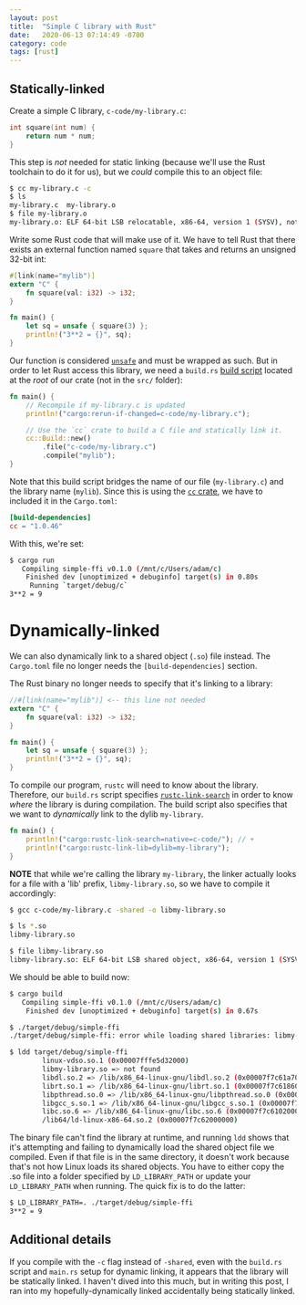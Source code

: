 ```yaml
---
layout: post
title:  "Simple C library with Rust"
date:   2020-06-13 07:14:49 -0700
category: code
tags: [rust]
---
```


## Statically-linked
Create a simple C library, `c-code/my-library.c`:

```c
int square(int num) {
    return num * num;
}
```

This step is _not_ needed for static linking (because we'll use the Rust toolchain to do it for us), but we _could_ compile this to an object file:

```bash
$ cc my-library.c -c
$ ls
my-library.c  my-library.o
$ file my-library.o
my-library.o: ELF 64-bit LSB relocatable, x86-64, version 1 (SYSV), not stripped
```

Write some Rust code that will make use of it. We have to tell Rust that there exists an external function named `square` that takes and returns an unsigned 32-bit int:

```rust
#[link(name="mylib")]
extern "C" {
    fn square(val: i32) -> i32;
}

fn main() {
    let sq = unsafe { square(3) };
    println!("3**2 = {}", sq);
}
```

Our function is considered [`unsafe`](https://doc.rust-lang.org/book/ch19-01-unsafe-rust.html) and must be wrapped as such. But in order to let Rust access this library, we need a `build.rs` [build script](https://doc.rust-lang.org/cargo/reference/build-scripts.html) located at the _root_ of our crate (not in the `src/` folder):

```rust
fn main() {
    // Recompile if my-library.c is updated
    println!("cargo:rerun-if-changed=c-code/my-library.c");

    // Use the `cc` crate to build a C file and statically link it.
    cc::Build::new()
        .file("c-code/my-library.c")
        .compile("mylib");
}
```

Note that this build script bridges the name of our file (`my-library.c`) and the library name (`mylib`). Since this is using the [`cc` crate](https://crates.io/crates/cc), we have to included it in the `Cargo.toml`:

```toml
[build-dependencies]
cc = "1.0.46"
```

With this, we're set:

```bash
$ cargo run
   Compiling simple-ffi v0.1.0 (/mnt/c/Users/adam/c)
    Finished dev [unoptimized + debuginfo] target(s) in 0.80s
     Running `target/debug/c`
3**2 = 9
```

# Dynamically-linked
We can also dynamically link to a shared object (`.so`) file instead. The `Cargo.toml` file no longer needs the `[build-dependencies]` section.

The Rust binary no longer needs to specify that it's linking to a library:

```rust
//#[link(name="mylib")] <-- this line not needed
extern "C" {
    fn square(val: i32) -> i32;
}

fn main() {
    let sq = unsafe { square(3) };
    println!("3**2 = {}", sq);
}
```

To compile our program, `rustc` will need to know about the library. Therefore, our `build.rs` script specifies [`rustc-link-search`](https://doc.rust-lang.org/cargo/reference/build-scripts.html#rustc-link-search) in order to know _where_ the library is during compilation. The build script also specifies that we want to _dynamically_ link to the dylib `my-library`.

```rust
fn main() {
    println!("cargo:rustc-link-search=native=c-code/"); // +
    println!("cargo:rustc-link-lib=dylib=my-library");
}
```
**NOTE** that while we're calling the library `my-library`, the linker actually looks for a file with a 'lib' prefix, `libmy-library.so`, so we have to compile it accordingly:

```bash
$ gcc c-code/my-library.c -shared -o libmy-library.so

$ ls *.so
libmy-library.so

$ file libmy-library.so
libmy-library.so: ELF 64-bit LSB shared object, x86-64, version 1 (SYSV), dynamically linked, BuildID[sha1]=49953c0cb91c9212594e24e6e3c3ee531f06a9df, not stripped
```

We should be able to build now:

```bash
$ cargo build
   Compiling simple-ffi v0.1.0 (/mnt/c/Users/adam/c)
    Finished dev [unoptimized + debuginfo] target(s) in 0.67s

$ ./target/debug/simple-ffi
./target/debug/simple-ffi: error while loading shared libraries: libmy-library.so: cannot open shared object file: No such file or directory

$ ldd target/debug/simple-ffi
        linux-vdso.so.1 (0x00007fffe5d32000)
        libmy-library.so => not found
        libdl.so.2 => /lib/x86_64-linux-gnu/libdl.so.2 (0x00007f7c61a70000)
        librt.so.1 => /lib/x86_64-linux-gnu/librt.so.1 (0x00007f7c61860000)
        libpthread.so.0 => /lib/x86_64-linux-gnu/libpthread.so.0 (0x00007f7c61640000)
        libgcc_s.so.1 => /lib/x86_64-linux-gnu/libgcc_s.so.1 (0x00007f7c61420000)
        libc.so.6 => /lib/x86_64-linux-gnu/libc.so.6 (0x00007f7c61020000)
        /lib64/ld-linux-x86-64.so.2 (0x00007f7c62000000)
```

The binary file can't find the library at runtime, and running `ldd` shows that it's attempting and failing to dynamically load the shared object file we compiled. Even if that file is in the same directory, it doesn't work because that's not how Linux loads its shared objects. You have to either copy the .so file into a folder specified by `LD_LIBRARY_PATH` or update your `LD_LIBRARY_PATH` when running. The quick fix is to do the latter:

```bash
$ LD_LIBRARY_PATH=. ./target/debug/simple-ffi
3**2 = 9
```

## Additional details

If you compile with the `-c` flag instead of `-shared`, even with the `build.rs` script and `main.rs` setup for dynamic linking, it appears that the library will be statically linked. I haven't dived into this much, but in writing this post, I ran into my hopefully-dynamically linked accidentally being statically linked.
